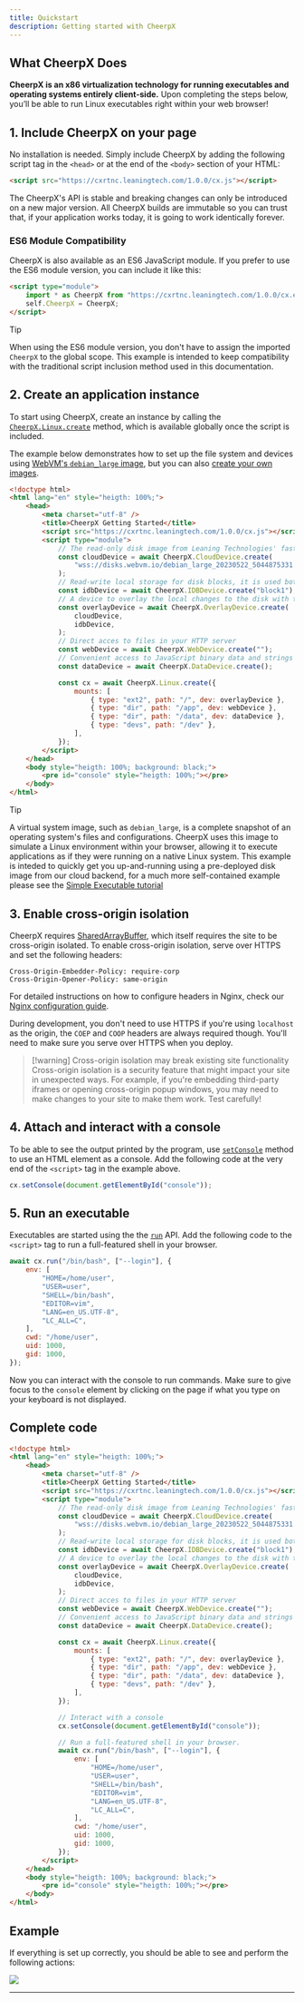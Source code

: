 ```yaml
---
title: Quickstart
description: Getting started with CheerpX
---
```


## What CheerpX Does

**CheerpX is an x86 virtualization technology for running executables and operating systems entirely client-side.** Upon completing the steps below, you’ll be able to run Linux executables right within your web browser!

## 1. Include CheerpX on your page

No installation is needed. Simply include CheerpX by adding the following script tag in the `<head>` or at the end of the `<body>` section of your HTML:

```html
<script src="https://cxrtnc.leaningtech.com/1.0.0/cx.js"></script>
```

The CheerpX's API is stable and breaking changes can only be introduced on a new major version. All CheerpX builds are immutable so you can trust that, if your application works today, it is going to work identically forever.

### ES6 Module Compatibility

CheerpX is also available as an ES6 JavaScript module. If you prefer to use the ES6 module version, you can include it like this:

```html
<script type="module">
	import * as CheerpX from "https://cxrtnc.leaningtech.com/1.0.0/cx.esm.js";
	self.CheerpX = CheerpX;
</script>
```

> [!tip]
> When using the ES6 module version, you don't have to assign the imported `CheerpX` to the global scope. This example is intended to keep compatibility with the traditional script inclusion method used in this documentation.

## 2. Create an application instance

To start using CheerpX, create an instance by calling the [`CheerpX.Linux.create`](/docs/reference/CheerpX-Linux-create) method, which is available globally once the script is included.

The example below demonstrates how to set up the file system and devices using [WebVM's `debian_large` image](https://github.com/leaningtech/webvm/blob/main/dockerfiles/debian_large), but you can also [create your own images](/docs/guides/custom-devices).

```html
<!doctype html>
<html lang="en" style="heigth: 100%;">
	<head>
		<meta charset="utf-8" />
		<title>CheerpX Getting Started</title>
		<script src="https://cxrtnc.leaningtech.com/1.0.0/cx.js"></script>
		<script type="module">
			// The read-only disk image from Leaning Technologies' fast cloud backend
			const cloudDevice = await CheerpX.CloudDevice.create(
				"wss://disks.webvm.io/debian_large_20230522_5044875331.ext2",
			);
			// Read-write local storage for disk blocks, it is used both as a cache and as persisteny writable storage
			const idbDevice = await CheerpX.IDBDevice.create("block1");
			// A device to overlay the local changes to the disk with the remote read-only image
			const overlayDevice = await CheerpX.OverlayDevice.create(
				cloudDevice,
				idbDevice,
			);
			// Direct acces to files in your HTTP server
			const webDevice = await CheerpX.WebDevice.create("");
			// Convenient access to JavaScript binary data and strings
			const dataDevice = await CheerpX.DataDevice.create();

			const cx = await CheerpX.Linux.create({
				mounts: [
					{ type: "ext2", path: "/", dev: overlayDevice },
					{ type: "dir", path: "/app", dev: webDevice },
					{ type: "dir", path: "/data", dev: dataDevice },
					{ type: "devs", path: "/dev" },
				],
			});
		</script>
	</head>
	<body style="heigth: 100%; background: black;">
		<pre id="console" style="heigth: 100%;"></pre>
	</body>
</html>
```

> [!tip]
> A virtual system image, such as `debian_large`, is a complete snapshot of an operating system's files and configurations. CheerpX uses this image to simulate a Linux environment within your browser, allowing it to execute applications as if they were running on a native Linux system. This example is inteded to quickly get you up-and-running using a pre-deployed disk image from our cloud backend, for a much more self-contained example please see the [Simple Executable tutorial](/docs/tutorials/simple-executable)

## 3. Enable cross-origin isolation

CheerpX requires [SharedArrayBuffer](https://developer.mozilla.org/en-US/docs/Web/JavaScript/Reference/Global_Objects/SharedArrayBuffer), which itself requires the site to be cross-origin isolated. To enable cross-origin isolation, serve over HTTPS and set the following headers:

```
Cross-Origin-Embedder-Policy: require-corp
Cross-Origin-Opener-Policy: same-origin
```

For detailed instructions on how to configure headers in Nginx, check our [Nginx configuration guide].

During development, you don't need to use HTTPS if you're using `localhost` as the origin, the `COEP` and `COOP` headers are always required though. You'll need to make sure you serve over HTTPS when you deploy.

> [!warning] Cross-origin isolation may break existing site functionality
> Cross-origin isolation is a security feature that might impact your site in unexpected ways. For example, if you're embedding third-party iframes or opening cross-origin popup windows, you may need to make changes to your site to make them work. Test carefully!

## 4. Attach and interact with a console

To be able to see the output printed by the program, use [`setConsole`](/docs/reference/CheerpX-Linux-setConsole) method to use an HTML element as a console. Add the following code at the very end of the `<script>` tag in the example above.

```js
cx.setConsole(document.getElementById("console"));
```

## 5. Run an executable

Executables are started using the the [`run`](/docs/reference/CheerpX-Linux-run) API. Add the following code to the `<script>` tag to run a full-featured shell in your browser.

```js
await cx.run("/bin/bash", ["--login"], {
	env: [
		"HOME=/home/user",
		"USER=user",
		"SHELL=/bin/bash",
		"EDITOR=vim",
		"LANG=en_US.UTF-8",
		"LC_ALL=C",
	],
	cwd: "/home/user",
	uid: 1000,
	gid: 1000,
});
```

Now you can interact with the console to run commands. Make sure to give focus to the `console` element by clicking on the page if what you type on your keyboard is not displayed.

## Complete code

```html
<!doctype html>
<html lang="en" style="heigth: 100%;">
	<head>
		<meta charset="utf-8" />
		<title>CheerpX Getting Started</title>
		<script src="https://cxrtnc.leaningtech.com/1.0.0/cx.js"></script>
		<script type="module">
			// The read-only disk image from Leaning Technologies' fast cloud backend
			const cloudDevice = await CheerpX.CloudDevice.create(
				"wss://disks.webvm.io/debian_large_20230522_5044875331.ext2",
			);
			// Read-write local storage for disk blocks, it is used both as a cache and as persisteny writable storage
			const idbDevice = await CheerpX.IDBDevice.create("block1");
			// A device to overlay the local changes to the disk with the remote read-only image
			const overlayDevice = await CheerpX.OverlayDevice.create(
				cloudDevice,
				idbDevice,
			);
			// Direct acces to files in your HTTP server
			const webDevice = await CheerpX.WebDevice.create("");
			// Convenient access to JavaScript binary data and strings
			const dataDevice = await CheerpX.DataDevice.create();

			const cx = await CheerpX.Linux.create({
				mounts: [
					{ type: "ext2", path: "/", dev: overlayDevice },
					{ type: "dir", path: "/app", dev: webDevice },
					{ type: "dir", path: "/data", dev: dataDevice },
					{ type: "devs", path: "/dev" },
				],
			});

			// Interact with a console
			cx.setConsole(document.getElementById("console"));

			// Run a full-featured shell in your browser.
			await cx.run("/bin/bash", ["--login"], {
				env: [
					"HOME=/home/user",
					"USER=user",
					"SHELL=/bin/bash",
					"EDITOR=vim",
					"LANG=en_US.UTF-8",
					"LC_ALL=C",
				],
				cwd: "/home/user",
				uid: 1000,
				gid: 1000,
			});
		</script>
	</head>
	<body style="heigth: 100%; background: black;">
		<pre id="console" style="heigth: 100%;"></pre>
	</body>
</html>
```

## Example

If everything is set up correctly, you should be able to see and perform the following actions:

![](../../../assets/getting_started.png)

---

[Nginx configuration guide]: /docs/guides/nginx
